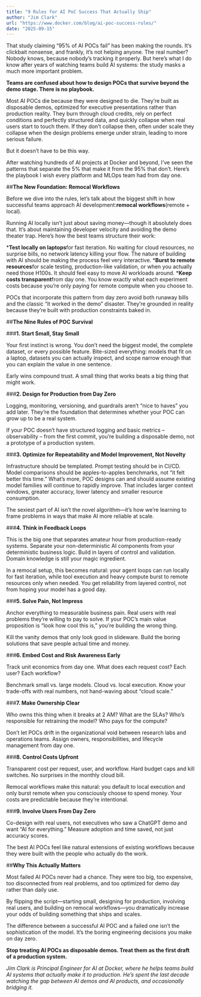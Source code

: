 ```yaml
---
title: "9 Rules for AI PoC Success That Actually Ship"
author: "Jim Clark"
url: "https://www.docker.com/blog/ai-poc-success-rules/"
date: "2025-09-15"
---
```


That study claiming “95% of AI POCs fail” has been making the rounds. It’s clickbait nonsense, and frankly, it’s not helping anyone. The real number? Nobody knows, because nobody’s tracking it properly. But here’s what I do know after years of watching teams build AI systems: the study masks a much more important problem.

**Teams are confused about how to design POCs that survive beyond the demo stage. There is no playbook.**

Most AI POCs die because they were designed to die. They’re built as disposable demos, optimized for executive presentations rather than production reality. They burn through cloud credits, rely on perfect conditions and perfectly structured data, and quickly collapse when real users start to touch them. If they don’t collapse then, often under scale they collapse when the design problems emerge under strain, leading to more serious failure.

But it doesn’t have to be this way.

After watching hundreds of AI projects at Docker and beyond, I’ve seen the patterns that separate the 5% that make it from the 95% that don’t. Here’s the playbook I wish every platform and MLOps team had from day one.

##**The New Foundation: Remocal Workflows**

Before we dive into the rules, let’s talk about the biggest shift in how successful teams approach AI development:**remocal workflows**(remote + local).

Running AI locally isn’t just about saving money—though it absolutely does that. It’s about maintaining developer velocity and avoiding the demo theater trap. Here’s how the best teams structure their work:

***Test locally on laptops**for fast iteration. No waiting for cloud resources, no surprise bills, no network latency killing your flow. The nature of building with AI should be making the process feel very interactive.
***Burst to remote resources**for scale testing, production-like validation, or when you actually need those H100s. It should feel easy to move AI workloads around.
***Keep costs transparent**from day one. You know exactly what each experiment costs because you’re only paying for remote compute when you choose to.

POCs that incorporate this pattern from day zero avoid both runaway bills and the classic “it worked in the demo” disaster. They’re grounded in reality because they’re built with production constraints baked in.

##**The Nine Rules of POC Survival**

###**1\. Start Small, Stay Small**

Your first instinct is wrong. You don’t need the biggest model, the complete dataset, or every possible feature. Bite-sized everything: models that fit on a laptop, datasets you can actually inspect, and scope narrow enough that you can explain the value in one sentence.

Early wins compound trust. A small thing that works beats a big thing that might work.

###**2\. Design for Production from Day Zero**

Logging, monitoring, versioning, and guardrails aren’t “nice to haves” you add later. They’re the foundation that determines whether your POC can grow up to be a real system.

If your POC doesn’t have structured logging and basic metrics – observability – from the first commit, you’re building a disposable demo, not a prototype of a production system.

###**3\. Optimize for Repeatability and Model Improvement, Not Novelty**

Infrastructure should be templated. Prompt testing should be in CI/CD. Model comparisons should be apples-to-apples benchmarks, not “it felt better this time.” What’s more, POC designs can and should assume existing model families will continue to rapidly improve. That includes larger context windows, greater accuracy, lower latency and smaller resource consumption.

The sexiest part of AI isn’t the novel algorithm—it’s how we’re learning to frame problems in ways that make AI more reliable at scale.

###**4\. Think in Feedback Loops**

This is the big one that separates amateur hour from production-ready systems. Separate your non-deterministic AI components from your deterministic business logic. Build in layers of control and validation. Domain knowledge is still your magic ingredient.

In a remocal setup, this becomes natural: your agent loops can run locally for fast iteration, while tool execution and heavy compute burst to remote resources only when needed. You get reliability from layered control, not from hoping your model has a good day.

###**5\. Solve Pain, Not Impress**

Anchor everything to measurable business pain. Real users with real problems they’re willing to pay to solve. If your POC’s main value proposition is “look how cool this is,” you’re building the wrong thing.

Kill the vanity demos that only look good in slideware. Build the boring solutions that save people actual time and money.

###****6\. Embed Cost and Risk Awareness Early****

Track unit economics from day one. What does each request cost? Each user? Each workflow?

Benchmark small vs. large models. Cloud vs. local execution. Know your trade-offs with real numbers, not hand-waving about “cloud scale.”

###**7\. Make Ownership Clear**

Who owns this thing when it breaks at 2 AM? What are the SLAs? Who’s responsible for retraining the model? Who pays for the compute?

Don’t let POCs drift in the organizational void between research labs and operations teams. Assign owners, responsibilities, and lifecycle management from day one.

###**8\. Control Costs Upfront**

Transparent cost per request, user, and workflow. Hard budget caps and kill switches. No surprises in the monthly cloud bill.

Remocal workflows make this natural: you default to local execution and only burst remote when you consciously choose to spend money. Your costs are predictable because they’re intentional.

###**9\. Involve Users From Day Zero**

Co-design with real users, not executives who saw a ChatGPT demo and want “AI for everything.” Measure adoption and time saved, not just accuracy scores.

The best AI POCs feel like natural extensions of existing workflows because they were built with the people who actually do the work.

##**Why This Actually Matters**

Most failed AI POCs never had a chance. They were too big, too expensive, too disconnected from real problems, and too optimized for demo day rather than daily use.

By flipping the script—starting small, designing for production, involving real users, and building on remocal workflows—you dramatically increase your odds of building something that ships and scales.

The difference between a successful AI POC and a failed one isn’t the sophistication of the model. It’s the boring engineering decisions you make on day zero.

**Stop treating AI POCs as disposable demos. Treat them as the first draft of a production system.**

_Jim Clark is Principal Engineer for AI at Docker, where he helps teams build AI systems that actually make it to production. He’s spent the last decade watching the gap between AI demos and AI products, and occasionally bridging it._
